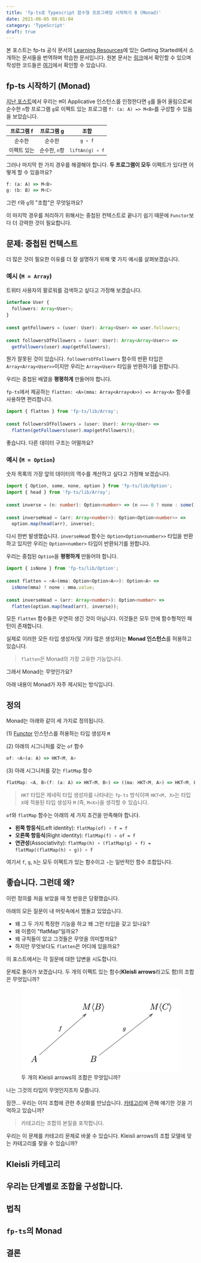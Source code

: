 ```yaml
---
title: 'fp-ts로 Typescript 함수형 프로그래밍 시작하기 8 (Monad)'
date: 2021-06-05 00:01:04
category: 'TypeScript'
draft: true
---
```


본 포스트는 fp-ts 공식 문서의 [Learning Resources](https://gcanti.github.io/fp-ts/learning-resources/)에 있는 Getting Started에서 소개하는 문서들을 번역하며 학습한 문서입니다. 원본 문서는 [링크](https://dev.to/gcanti/getting-started-with-fp-ts-monad-6k)에서 확인할 수 있으며 작성한 코드들은 [여기](https://github.com/alstn2468/getting-started-fp-ts/tree/main/src/8_monad)에서 확인할 수 있습니다.

## fp-ts 시작하기 (Monad)

[지난 포스트](https://alstn2468.github.io/TypeScript/2021-05-01-fp-ts-6/)에서 우리는 `M`이 Applicative 인스턴스를 인정한다면 `g`를 들어 올림으로써 순수한 `n`항 프로그램 `g`로 이펙트 있는 프로그램 `f: (a: A) => M<B>`를 구성할 수 있음을 보았습니다.

| 프로그램 f  |  프로그램 g   |      조합       |
| :---------: | :-----------: | :-------------: |
|   순수한    |    순수한     |     `g ∘ f`     |
| 이펙트 있는 | 순수한, `n`항 | `liftAn(g) ∘ f` |

그러나 마지막 한 가지 경우를 해결해야 합니다. **두 프로그램이 모두** 이펙트가 있다면 어떻게 할 수 있을까요?

```typescript
f: (a: A) => M<B>
g: (b: B) => M<C>
```

그런 `f`와 `g`의 "조합"은 무엇일까요?

이 마지막 경우를 처리하기 위해서는 중첩된 컨텍스트로 끝나기 쉽기 때문에 `Functor`보다 더 강력한 것이 필요합니다.

## 문제: 중첩된 컨텍스트

더 많은 것이 필요한 이유를 더 잘 설명하기 위해 몇 가지 예시를 살펴보겠습니다.

### 예시 (`M = Array`)

트위터 사용자의 팔로워를 검색하고 싶다고 가정해 보겠습니다.

```typescript
interface User {
  followers: Array<User>;
}

const getFollowers = (user: User): Array<User> => user.followers;

const followersOfFollowers = (user: User): Array<Array<User>> =>
  getFollowers(user).map(getFollowers);
```

뭔가 잘못된 것이 있습니다. `followersOfFollowers` 함수의 반환 타입은 `Array<Array<User>>`이지만 우리는 `Array<User>` 타입을 반환하기를 원합니다.

우리는 중첩된 배열을 **평평하게** 만들어야 합니다.

`fp-ts`에서 제공하는 `flatten: <A>(mma: Array<Array<A>>) => Array<A>` 함수를 사용하면 편리합니다.

```typescript
import { flatten } from 'fp-ts/lib/Array';

const followersOfFollowers = (user: User): Array<User> =>
  flatten(getFollowers(user).map(getFollowers));
```

좋습니다. 다른 데이터 구조는 어떨까요?

### 예시 (`M = Option`)

숫자 목록의 가장 앞의 데이터의 역수를 계산하고 싶다고 가정해 보겠습니다.

```typescript
import { Option, some, none, option } from 'fp-ts/lib/Option';
import { head } from 'fp-ts/lib/Array';

const inverse = (n: number): Option<number> => (n === 0 ? none : some(1 / n));

const inverseHead = (arr: Array<number>): Option<Option<number>> =>
  option.map(head(arr), inverse);
```

다시 한번 발생했습니다. `inverseHead` 함수는 `Option<Option<number>>` 타입을 반환하고 있지만 우리는 `Option<number>` 타입이 반환되기를 원합니다.

우리는 중첩된 `Option`을 **평평하게** 만들어야 합니다.

```typescript
import { isNone } from 'fp-ts/lib/Option';

const flatten = <A>(mma: Option<Option<A>>): Option<A> =>
  isNone(mma) ? none : mma.value;

const inverseHead = (arr: Array<number>): Option<number> =>
  flatten(option.map(head(arr), inverse));
```

모든 `flatten` 함수들은 우연히 생긴 것이 아닙니다. 이것들은 모두 안에 함수형적인 패턴이 존재합니다.

실제로 이러한 모든 타입 생성자(및 기타 많은 생성자)는 **Monad 인스턴스**를 허용하고 있습니다.

> `flatten`은 Monad의 가장 고유한 기능입니다.

그래서 Monad는 무엇인가요?

아래 내용이 Monad가 자주 제시되는 방식입니다.

## 정의

Monad는 아래와 같이 세 가지로 정의됩니다.

(1) [Functor](https://alstn2468.github.io/TypeScript/2021-05-02-fp-ts-6/) 인스턴스를 허용하는 타입 생성자 `M`

(2) 아래의 시그니처를 갖는 `of` 함수

```typescript
of: <A>(a: A) => HKT<M, A>
```

(3) 아래 시그니처를 갖는 `flatMap` 함수

```typescript
flatMap: <A, B>(f: (a: A) => HKT<M, B>) => ((ma: HKT<M, A>) => HKT<M, B>)
```

> `HKT` 타입은 제네릭 타입 생성자를 나타내는 `fp-ts` 방식이며 `HKT<M, X>`는 타입 `X`에 적용된 타입 생성자 `M` (즉, `M<X>`)을 생각할 수 있습니다.

`of`와 `flatMap` 함수는 아래의 세 가지 조건을 만족해야 합니다.

- **왼쪽 항등식**(Left identity): `flatMap(of) ∘ f = f`
- **오른쪽 항등식**(Right identity): `flatMap(f) ∘ of = f`
- **연관성**(Associativity): `flatMap(h) ∘ (flatMap(g) ∘ f) = flatMap((flatMap(h) ∘ g)) ∘ f`

여기서 `f`, `g`, `h`는 모두 이펙트가 있는 함수이고 `∘`는 일반적인 함수 조합입니다.

## 좋습니다. 그런데 왜?

이런 정의를 처음 보았을 때 첫 반응은 당황했습니다.

아래의 모든 질문이 내 머릿속에서 맴돌고 있었습니다.

- 왜 그 두 가지 특정한 기능을 하고 왜 그런 타입을 갖고 있나요?
- 왜 이름이 "flatMap"일까요?
- 왜 규칙들이 있고 그것들은 무엇을 의미할까요?
- 하지만 무엇보다도 `flatten`은 어디에 있을까요?

이 포스트에서는 각 질문에 대한 답변을 시도합니다.

문제로 돌아가 보겠습니다. 두 개의 이펙트 있는 함수(**Kleisli arrows**라고도 함)의 조합은 무엇입니까?

<figure>
  <img
    src="./images/2021-06-05-fp-ts-8/1.png"
    alt="두 개의 Kleisli arrows의 조합은 무엇입니까?"
  >
  <figcaption>
    두 개의 Kleisli arrows의 조합은 무엇입니까?
  </figcaption>
</figure>

나는 그것의 타입이 무엇인지조차 모릅니다.

잠깐... 우리는 이미 조합에 관한 추상화를 만났습니다. [카테고리](https://alstn2468.github.io/TypeScript/2021-05-01-fp-ts-5/)에 관해 얘기한 것을 기억하고 있습니까?

> 카테고리는 조합의 본질을 포착합니다.

우리는 이 문제를 카테고리 문제로 바꿀 수 있습니다. Kleisli arrows의 조합 모델에 맞는 카테고리를 찾을 수 있습니까?

## Kleisli 카테고리

## 우리는 단계별로 조합을 구성합니다.

## 법칙

## `fp-ts`의 Monad

## 결론
